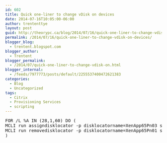 ```yaml
---
id: 602
title: Quick one-liner to change vDisk on devices
date: 2014-07-16T10:05:00-06:00
author: trententtye
layout: post
guid: http://theorypc.ca/blog/2014/07/16/quick-one-liner-to-change-vdisk-on-devices/
permalink: /2014/07/16/quick-one-liner-to-change-vdisk-on-devices/
blogger_blog:
  - trentent.blogspot.com
blogger_author:
  - Trentent
blogger_permalink:
  - /2014/07/quick-one-liner-to-change-vdisk-on.html
blogger_internal:
  - /feeds/7977773/posts/default/2255537400472621383
categories:
  - Blog
  - Uncategorized
tags:
  - Citrix
  - Provisioning Services
  - scripting
---
```

<pre class="lang:batch decode:true ">FOR /L %A IN (28,1,60) DO (
MCLI run assigndisklocator -p disklocatorname=XenApp65Pn03 sitename=AHI storename=XenApp devicename=WSCTXAPP4%A
MCLI run removedisklocator -p disklocatorname=XenApp65Pn01 sitename=AHI storename=XenApp devicename=WSCTXAPP4%A
)</pre>

<div>
</div>

<div>
</div>

<!-- AddThis Advanced Settings generic via filter on the_content -->

<!-- AddThis Share Buttons generic via filter on the_content -->
